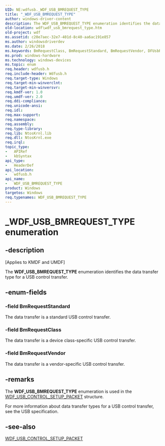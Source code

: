 ```yaml
---
UID: NE:wdfusb._WDF_USB_BMREQUEST_TYPE
title: "_WDF_USB_BMREQUEST_TYPE"
author: windows-driver-content
description: The WDF_USB_BMREQUEST_TYPE enumeration identifies the data transfer type for a USB control transfer.
old-location: wdf\wdf_usb_bmrequest_type.htm
old-project: wdf
ms.assetid: c20e7aec-32e7-401d-8c40-aa6ac191e857
ms.author: windowsdriverdev
ms.date: 2/26/2018
ms.keywords: BmRequestClass, BmRequestStandard, BmRequestVendor, DFUsbRef_01dc6407-8fa2-462a-848c-2a8fc53ef50b.xml, WDF_USB_BMREQUEST_TYPE, WDF_USB_BMREQUEST_TYPE enumeration, _WDF_USB_BMREQUEST_TYPE, kmdf.wdf_usb_bmrequest_type, wdf.wdf_usb_bmrequest_type, wdfusb/BmRequestClass, wdfusb/BmRequestStandard, wdfusb/BmRequestVendor, wdfusb/WDF_USB_BMREQUEST_TYPE
ms.prod: windows-hardware
ms.technology: windows-devices
ms.topic: enum
req.header: wdfusb.h
req.include-header: Wdfusb.h
req.target-type: Windows
req.target-min-winverclnt: 
req.target-min-winversvr: 
req.kmdf-ver: 1.0
req.umdf-ver: 2.0
req.ddi-compliance: 
req.unicode-ansi: 
req.idl: 
req.max-support: 
req.namespace: 
req.assembly: 
req.type-library: 
req.lib: NtosKrnl.lib
req.dll: NtosKrnl.exe
req.irql: 
topic_type:
-	APIRef
-	kbSyntax
api_type:
-	HeaderDef
api_location:
-	wdfusb.h
api_name:
-	WDF_USB_BMREQUEST_TYPE
product: Windows
targetos: Windows
req.typenames: WDF_USB_BMREQUEST_TYPE
---
```


# _WDF_USB_BMREQUEST_TYPE enumeration


## -description


<p class="CCE_Message">[Applies to KMDF and UMDF]

The <b>WDF_USB_BMREQUEST_TYPE</b> enumeration identifies the data transfer type for a USB control transfer. 


## -enum-fields




### -field BmRequestStandard

The data transfer is a standard USB control transfer.


### -field BmRequestClass

The data transfer is a device class-specific USB control transfer.


### -field BmRequestVendor

The data transfer is a vendor-specific USB control transfer.


## -remarks



The <b>WDF_USB_BMREQUEST_TYPE</b> enumeration is used in the <a href="https://msdn.microsoft.com/library/windows/hardware/ff552568">WDF_USB_CONTROL_SETUP_PACKET</a> structure.

For more information about data transfer types for a USB control transfer, see the USB specification.




## -see-also




<a href="https://msdn.microsoft.com/library/windows/hardware/ff552568">WDF_USB_CONTROL_SETUP_PACKET</a>
 

 

